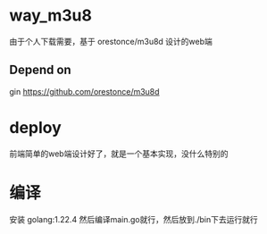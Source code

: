 # way_m3u8
由于个人下载需要，基于 orestonce/m3u8d 设计的web端



## Depend on
gin
https://github.com/orestonce/m3u8d


# deploy
前端简单的web端设计好了，就是一个基本实现，没什么特别的

# 编译
安装 golang:1.22.4 然后编译main.go就行，然后放到./bin下去运行就行